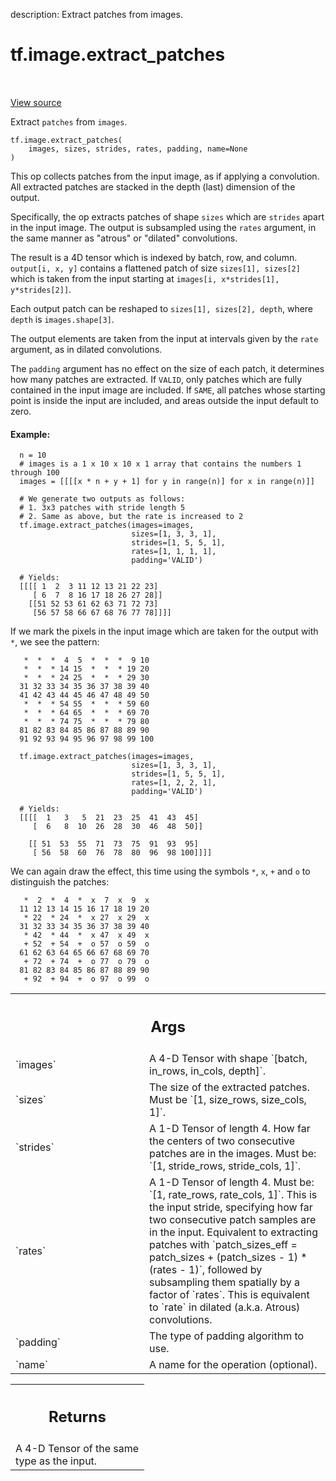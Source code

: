 description: Extract patches from images.

<div itemscope itemtype="http://developers.google.com/ReferenceObject">
<meta itemprop="name" content="tf.image.extract_patches" />
<meta itemprop="path" content="Stable" />
</div>

# tf.image.extract_patches

<!-- Insert buttons and diff -->

<table class="tfo-notebook-buttons tfo-api nocontent" align="left">

</table>

<a target="_blank" class="external" href="/code/stable/tensorflow/python/ops/array_ops.py">View source</a>



Extract `patches` from `images`.


<pre class="devsite-click-to-copy prettyprint lang-py tfo-signature-link">
<code>tf.image.extract_patches(
    images, sizes, strides, rates, padding, name=None
)
</code></pre>



<!-- Placeholder for "Used in" -->

This op collects patches from the input image, as if applying a
convolution. All extracted patches are stacked in the depth (last) dimension
of the output.

Specifically, the op extracts patches of shape `sizes` which are `strides`
apart in the input image. The output is subsampled using the `rates` argument,
in the same manner as "atrous" or "dilated" convolutions.

The result is a 4D tensor which is indexed by batch, row, and column.
`output[i, x, y]` contains a flattened patch of size `sizes[1], sizes[2]`
which is taken from the input starting at
`images[i, x*strides[1], y*strides[2]]`.

Each output patch can be reshaped to `sizes[1], sizes[2], depth`, where
`depth` is `images.shape[3]`.

The output elements are taken from the input at intervals given by the `rate`
argument, as in dilated convolutions.

The `padding` argument has no effect on the size of each patch, it determines
how many patches are extracted. If `VALID`, only patches which are fully
contained in the input image are included. If `SAME`, all patches whose
starting point is inside the input are included, and areas outside the input
default to zero.

#### Example:



```
  n = 10
  # images is a 1 x 10 x 10 x 1 array that contains the numbers 1 through 100
  images = [[[[x * n + y + 1] for y in range(n)] for x in range(n)]]

  # We generate two outputs as follows:
  # 1. 3x3 patches with stride length 5
  # 2. Same as above, but the rate is increased to 2
  tf.image.extract_patches(images=images,
                           sizes=[1, 3, 3, 1],
                           strides=[1, 5, 5, 1],
                           rates=[1, 1, 1, 1],
                           padding='VALID')

  # Yields:
  [[[[ 1  2  3 11 12 13 21 22 23]
     [ 6  7  8 16 17 18 26 27 28]]
    [[51 52 53 61 62 63 71 72 73]
     [56 57 58 66 67 68 76 77 78]]]]
```

If we mark the pixels in the input image which are taken for the output with
`*`, we see the pattern:

```
   *  *  *  4  5  *  *  *  9 10
   *  *  * 14 15  *  *  * 19 20
   *  *  * 24 25  *  *  * 29 30
  31 32 33 34 35 36 37 38 39 40
  41 42 43 44 45 46 47 48 49 50
   *  *  * 54 55  *  *  * 59 60
   *  *  * 64 65  *  *  * 69 70
   *  *  * 74 75  *  *  * 79 80
  81 82 83 84 85 86 87 88 89 90
  91 92 93 94 95 96 97 98 99 100
```

```
  tf.image.extract_patches(images=images,
                           sizes=[1, 3, 3, 1],
                           strides=[1, 5, 5, 1],
                           rates=[1, 2, 2, 1],
                           padding='VALID')

  # Yields:
  [[[[  1   3   5  21  23  25  41  43  45]
     [  6   8  10  26  28  30  46  48  50]]

    [[ 51  53  55  71  73  75  91  93  95]
     [ 56  58  60  76  78  80  96  98 100]]]]
```

We can again draw the effect, this time using the symbols `*`, `x`, `+` and
`o` to distinguish the patches:

```
   *  2  *  4  *  x  7  x  9  x
  11 12 13 14 15 16 17 18 19 20
   * 22  * 24  *  x 27  x 29  x
  31 32 33 34 35 36 37 38 39 40
   * 42  * 44  *  x 47  x 49  x
   + 52  + 54  +  o 57  o 59  o
  61 62 63 64 65 66 67 68 69 70
   + 72  + 74  +  o 77  o 79  o
  81 82 83 84 85 86 87 88 89 90
   + 92  + 94  +  o 97  o 99  o
```

<!-- Tabular view -->
 <table class="responsive fixed orange">
<colgroup><col width="214px"><col></colgroup>
<tr><th colspan="2"><h2 class="add-link">Args</h2></th></tr>

<tr>
<td>
`images`<a id="images"></a>
</td>
<td>
A 4-D Tensor with shape `[batch, in_rows, in_cols, depth]`.
</td>
</tr><tr>
<td>
`sizes`<a id="sizes"></a>
</td>
<td>
The size of the extracted patches. Must be
`[1, size_rows, size_cols, 1]`.
</td>
</tr><tr>
<td>
`strides`<a id="strides"></a>
</td>
<td>
A 1-D Tensor of length 4. How far the centers of two consecutive
patches are in the images. Must be: `[1, stride_rows, stride_cols, 1]`.
</td>
</tr><tr>
<td>
`rates`<a id="rates"></a>
</td>
<td>
A 1-D Tensor of length 4. Must be: `[1, rate_rows, rate_cols, 1]`.
This is the input stride, specifying how far two consecutive patch samples
are in the input. Equivalent to extracting patches with `patch_sizes_eff =
patch_sizes + (patch_sizes - 1) * (rates - 1)`, followed by subsampling
them spatially by a factor of `rates`. This is equivalent to `rate` in
dilated (a.k.a. Atrous) convolutions.
</td>
</tr><tr>
<td>
`padding`<a id="padding"></a>
</td>
<td>
The type of padding algorithm to use.
</td>
</tr><tr>
<td>
`name`<a id="name"></a>
</td>
<td>
A name for the operation (optional).
</td>
</tr>
</table>



<!-- Tabular view -->
 <table class="responsive fixed orange">
<colgroup><col width="214px"><col></colgroup>
<tr><th colspan="2"><h2 class="add-link">Returns</h2></th></tr>
<tr class="alt">
<td colspan="2">
A 4-D Tensor of the same type as the input.
</td>
</tr>

</table>

